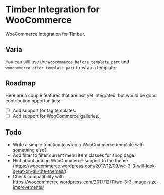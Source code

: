 # Timber Integration for WooCommerce

WooCommerce integration for Timber.

## Varia

You can still use the `woocommerce_before_template_part` and `woocommerce_after_template_part` to wrap a template.

## Roadmap

Here are a couple features that are not yet integrated, but would be good contribution opportunities:

- [ ] Add support for tag templates.
- [ ] Add support for WooCommerce galleries.

## Todo

- Write a simple function to wrap a WooCommerce template with something else?
- Add filter to filter current menu item classes for shop page.
- Hint about adding WooCommerce support to the theme (<https://woocommerce.wordpress.com/2017/12/09/wc-3-3-will-look-great-on-all-the-themes/>).
- Check compatibility with <https://woocommerce.wordpress.com/2017/12/11/wc-3-3-image-size-improvements/>
